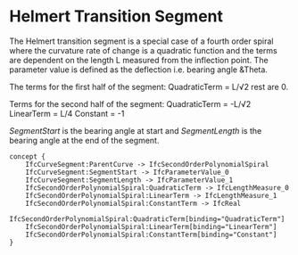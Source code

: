 Helmert Transition Segment
==========================

The Helmert transition segment is a special case of a fourth order spiral where the curvature rate of change is a quadratic function and the terms are dependent on the length L measured from the inflection point. The parameter value is defined as the deflection i.e. bearing angle &Theta.

The terms for the first half of the segment:
QuadraticTerm = L/√2
rest are 0.

Terms for the second half of the segment:
QuadraticTerm =  -L/√2
LinearTerm = L/4
Constant = -1

_SegmentStart_ is the bearing angle at start and _SegmentLength_ is the bearing angle at the end of the segment.

```
concept {
    IfcCurveSegment:ParentCurve -> IfcSecondOrderPolynomialSpiral
    IfcCurveSegment:SegmentStart -> IfcParameterValue_0
    IfcCurveSegment:SegmentLength -> IfcParameterValue_1
    IfcSecondOrderPolynomialSpiral:QuadraticTerm -> IfcLengthMeasure_0
    IfcSecondOrderPolynomialSpiral:LinearTerm -> IfcLengthMeasure_1
    IfcSecondOrderPolynomialSpiral:ConstantTerm -> IfcReal
    IfcSecondOrderPolynomialSpiral:QuadraticTerm[binding="QuadraticTerm"]
    IfcSecondOrderPolynomialSpiral:LinearTerm[binding="LinearTerm"]
    IfcSecondOrderPolynomialSpiral:ConstantTerm[binding="Constant"]
}
```
